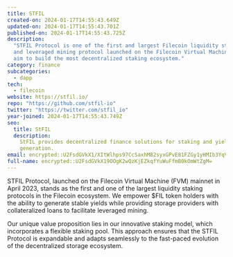 ```yaml
---
title: STFIL
created-on: 2024-01-17T14:55:43.649Z
updated-on: 2024-01-17T14:55:43.701Z
published-on: 2024-01-17T14:55:43.725Z
description:
  "STFIL Protocol is one of the first and largest Filecoin liquidity staking
  and leveraged mining protocol launched on the Filecoin Virtual Machine (FVM). We
  aim to build the most decentralized staking ecosystem."
category: finance
subcategories:
  - dapp
tech:
  - filecoin
website: https://stfil.io/
repo: "https://github.com/stfil-io"
twitter: "https://twitter.com/stfil_io"
year-joined: 2024-01-17T14:55:43.749Z
seo:
  title: StFIL
  description:
    StFIL provides decentralized finance solutions for staking and yield
    generation.
email: encrypted::U2FsdGVkX1/XItWlhps97CcSaxhM82syxGPvE81FZGy1yHMIb3YqVLLm5YD17jG5
full-name: encrypted::U2FsdGVkX19OOgK2wQzKjEZkqfYuWuFfmB0kOmWtZgM=
---
```


STFIL Protocol, launched on the Filecoin Virtual Machine (FVM) mainnet in April 2023, stands as the first and one of the largest liquidity staking protocols in the Filecoin ecosystem. We empower $FIL token holders with the ability to generate stable yields while providing storage providers with collateralized loans to facilitate leveraged mining.

Our unique value proposition lies in our innovative staking model, which incorporates a flexible staking pool. This approach ensures that the STFIL Protocol is expandable and adapts seamlessly to the fast-paced evolution of the decentralized storage ecosystem.
